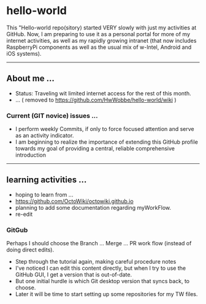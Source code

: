 # hello-world
This "Hello-world repo(sitory) started VERY slowly with just my activities at GitHub.  Now, I am preparing to use it as a personal portal for more of my internet activities, as well as my rapidly growing intranet (that now includes RaspberryPi components as well as the usual mix of w-Intel, Android and iOS systems).

<hr>
<h2> About me ...</h2>

* Status: Traveling wit limited internet access for the rest of this month.
* ... ( removed to https://github.com/HwWobbe/hello-world/wiki )


<h3> Current (GIT novice) issues ... </h3>

* I perform weekly Commits, if only to force focused attention and serve as an activity indicator.
* I am beginning to realize the importance of extending this GitHub profile towards my goal of providing a central, reliable comprehensive introduction

<hr>
<h2> learning activities ... </h2>

* hoping to learn from ...
* https://github.com/OctoWiki/octowiki.github.io
* planning to add some documentation regarding myWorkFlow.
* re-edit

<h3> GitGub </h3>
Perhaps I should choose the Branch ... Merge ... PR work flow (instead of doing direct edits).

* Step through the tutorial again, making careful procedure notes
* I've noticed I can edit this content directly, but when I try to use the GitHub GUI, I get a version that is out-of-date.
* But one initial hurdle is which Git desktop version that syncs back, to choose.
* Later it will be time to start setting up some repositories for my TW files.
